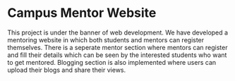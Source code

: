 # Campus Mentor Website
This project is under the banner of web development. We have developed a mentoring website in which both students and mentors can register themselves.
There is a seperate mentor section where mentors can register and fill their details which can be seen by the interested students who want to get
mentored. Blogging section is also implemented where users can upload their blogs and share their views.
